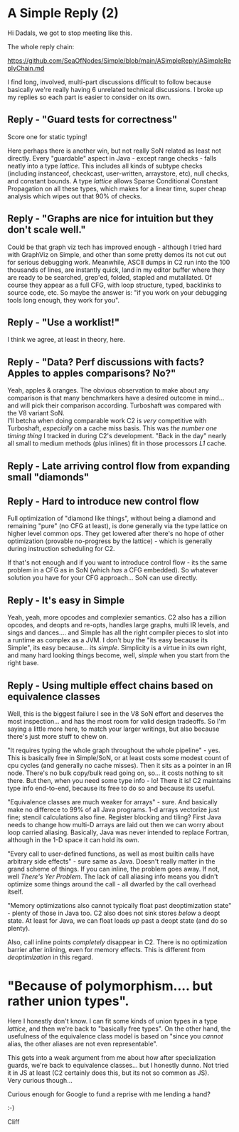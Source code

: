 # A Simple Reply (2)

Hi Dadals, we got to stop meeting like this.

The whole reply chain:

https://github.com/SeaOfNodes/Simple/blob/main/ASimpleReply/ASimpleReplyChain.md

I find long, involved, multi-part discussions difficult to follow because
basically we're really having 6 unrelated technical discussions.  I broke up my
replies so each part is easier to consider on its own.


## Reply - "Guard tests for correctness"

Score one for static typing!

Here perhaps there is another win, but not really SoN related as least not
directly.  Every "guardable" aspect in Java - except range checks - falls
neatly into a type *lattice*.  This includes all kinds of subtype checks
(including instanceof, checkcast, user-written, arraystore, etc), null checks,
and constant bounds.  A type *lattice* allows Sparse Conditional Constant
Propagation on all these types, which makes for a linear time, super cheap
analysis which wipes out that 90% of checks.


## Reply - "Graphs are nice for intuition but they don't scale well."

Could be that graph viz tech has improved enough - although I tried hard with
GraphViz on Simple, and other than some pretty demos its not cut out for
serious debugging work.  Meanwhile, ASCII dumps in C2 run into the 100
thousands of lines, are instantly quick, land in my editor buffer where they
are ready to be searched, grep'ed, folded, stapled and mutalilated.  Of course
they appear as a full CFG, with loop structure, typed, backlinks to source code,
etc.  So maybe the answer is: "if you work on your debugging tools long enough,
they work for you".


## Reply - "Use a worklist!"
I think we agree, at least in theory, here.


## Reply - "Data? Perf discussions with facts? Apples to apples comparisons? No?"

Yeah, apples & oranges.  The obvious observation to make about any comparison
is that many benchmarkers have a desired outcome in mind... and will pick their
comparison according.  Turboshaft was compared with the V8 variant SoN.  
I'll betcha when doing comparable work C2 is *very* competitive with
Turboshaft, *especially* on a cache miss basis.  This was *the number one
timing thing* I tracked in during C2's development.  "Back in the day" nearly
all small to medium methods (plus inlines) fit in those processors *L1* cache.


## Reply - Late arriving control flow from expanding small "diamonds"
## Reply - Hard to introduce new control flow

Full optimization of "diamond like things", without being a diamond and
remaining "pure" (no CFG at least), is done generally via the type lattice on
higher level common ops.  They get lowered after there's no hope of other
optimization (provable no-progress by the lattice) - which is generally during
instruction scheduling for C2.

If that's not enough and if you want to introduce control flow - its the same
problem in a CFG as in SoN (which *has* a CFG embedded).  So whatever solution
you have for your CFG approach... SoN can use directly.


## Reply - It's easy in Simple

Yeah, yeah, more opcodes and complexier semantics.  C2 also has a zillion
opcodes, and deopts and re-opts, handles large graphs, multi IR levels, and
sings and dances.... and Simple has all the right compiler pieces to slot into
a runtime as complex as a JVM.  I don't buy the "its easy because its Simple",
its easy because... its *simple*.  Simplicity is a virtue in its own right, and
many hard looking things become, well, *simple* when you start from the right
base.


## Reply - Using multiple effect chains based on equivalence classes

Well, this is the biggest failure I see in the V8 SoN effort and deserves the
most inspection... and has the most room for valid design tradeoffs.  So I'm
saying a little more here, to match your larger writings, but also because
there's just more stuff to chew on.


"It requires typing the whole graph throughout the whole pipeline" - yes.  This
is basically free in Simple/SoN, or at least costs some modest count of cpu
cycles (and generally no cache misses).  Then it sits as a pointer in an IR
node.  There's no bulk copy/bulk read going on, so... it costs nothing to sit
there.  But then, when you need some type info - lo!  There it is!  C2
maintains type info end-to-end, because its free to do so and because its
useful.

"Equivalence classes are much weaker for arrays" - sure.  And basically make no
differece to 99% of all Java programs.  1-d arrays vectorize just fine; stencil
calculations also fine.  Register blocking and tiling?  First Java needs to
change how multi-D arrays are laid out then we can worry about loop carried
aliasing.  Basically, Java was never intended to replace Fortran, although in
the 1-D space it can hold its own.

"Every call to user-defined functions, as well as most builtin calls have
arbitrary side effects" - sure same as Java.  Doesn't really matter in the
grand scheme of things.  If you can inline, the problem goes away.  If not,
well *There's Yer Problem*.  The lack of call aliasing info means you didn't
optimize some things around the call - all dwarfed by the call overhead itself.

"Memory optimizations also cannot typically float past deoptimization state" -
plenty of those in Java too.  C2 also does not sink stores *below* a deopt
state.  At least for Java, we can float loads *up* past a deopt state (and do
so plenty).  

Also, call inline points *completely* disappear in C2.  There is no
optimization barrier after inlining, even for memory effects.  This is
different from *deoptimization* in this regard.

# "Because of polymorphism.... but rather union types".  

Here I honestly don't know.  I can fit some kinds of union types in a type
*lattice*, and then we're back to "basically free types".  On the other hand,
the usefulness of the equivalence class model is based on "since you *cannot*
alias, the other aliases are not even representable".

This gets into a weak argument from me about how after specialization guards,
we're back to equivalence classes... but I honestly dunno.  Not tried it in JS
at least (C2 certainly does this, but its not so common as JS).  
Very curious though...

Curious enough for Google to fund a reprise with me lending a hand?

:-)

Cliff


